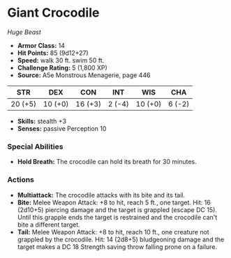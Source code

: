 # Giant Crocodile

*Huge* *Beast*

- **Armor Class:** 14
- **Hit Points:** 85 (9d12+27)
- **Speed:** walk 30 ft. swim 50 ft.
- **Challenge Rating:** 5 (1,800 XP)
- **Source:** A5e Monstrous Menagerie, page 446

| STR | DEX | CON | INT | WIS | CHA |
| --- | --- | --- | --- | --- | --- |
| 20 (+5) | 10 (+0) | 16 (+3) | 2 (-4) | 10 (+0) | 6 (-2) |

- **Skills:** stealth +3
- **Senses:** passive Perception 10

### Special Abilities

- **Hold Breath:** The crocodile can hold its breath for 30 minutes.

### Actions

- **Multiattack:** The crocodile attacks with its bite and its tail.
- **Bite:** Melee Weapon Attack: +8 to hit, reach 5 ft., one target. Hit: 16 (2d10+5) piercing damage and the target is grappled (escape DC 15). Until this grapple ends  the target is restrained and the crocodile can't bite a different target.
- **Tail:** Melee Weapon Attack: +8 to hit, reach 10 ft., one creature not grappled by the crocodile. Hit: 14 (2d8+5) bludgeoning damage and the target makes a DC 18 Strength saving throw  falling prone on a failure.



